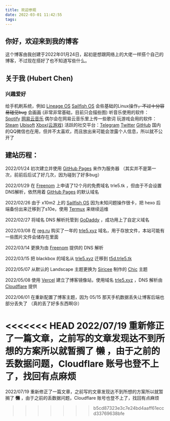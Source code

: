 ```yaml
---
title: 欢迎参观
date: 2022-03-01 11:42:55
tags:
---
```

## 你好，欢迎来到我的博客

这个博客由我创建于2022年01月24日，起初是想跟网络上的大佬一样搭个自己的博客，不过现在搭好了也不知道写些什么。

## 关于我 (Hubert Chen)

### 兴趣爱好

给手机刷系统，例如 [Lineage OS](https://lineageos.org/) [Sailfish OS](https://sailfishos.org/)
会些基础的Linux操作~~，不过十分容易碰见bug~~
会画画 (非常非常基础，目前只会描些图)
听音乐使用的软件： [Spotify](https://spotify.com/)  [网易云音乐](https://music.163.com/) 偶尔会在网易云音乐里上传一些歌词
玩游戏会用的软件： [Steam](https://store.steampowered.com/) [Ubisoft](https://www.ubisoft.com/) [Xbox(云游戏)](https://www.xbox.com/)
活跃的社交平台：[Telegram](https://t.me/trle5) [Twitter](https://twitter.com/interstellar750) [GitHub](https://github.com/Interstellar750/) 国内的QQ微信也在用，但并不太喜欢，而且放出来可能会泄露个人信息，所以就不公开了

## 建站历程：

2022/01/24 初次建立并使用 [GitHub Pages](https://github.io) 来作为服务器 （其实并不是第一次，前前后后试了好几次，因为碰到了好多bug）

2022/01/29 在 [Freenom](freenom.com) 上申请了12个月的免费域名 trle5.tk ，但由于不会设置DNS解析，依然用着 [GitHub Pages](https://github.io) 的默认域名

2022/02/26 由于 x10m2 上的 [Sailfish OS](https://sailfishos.org/) 因为未知问题操作很卡，把 hexo 后端备份出来迁移到了s10e，使用 [Termux](https://play.google.com/store/apps/details?id=com.termux) 来继续运维
 
2022/02/27 将域名 DNS 解析托管到 [GoDaddy](godaddy.com) ，成功用上了自定义域名

2022/03/08 在 [reg.ru](https://reg.ru) 购买了一年的 [trle5.xyz](https://trle5.xyz/) 域名，用于存放文件，本站可能有一些图片文件会储存在里面

2022/03/14 更换为由 [Freenom](freenom.com) 提供的 DNS 解析

2022/03/15 把 blackbox 的域名从 [trle5.xyz](https://trle5.xyz/) 迁移到 [t5d.trle5.tk](https://t5d.trle5.tk/)

2022/05/07 从默认的 Landscape 主题更换为 [Siricee](https://github.com/Siricee) 制作的 [Chic](https://github.com/Siricee/hexo-theme-Chic) 主题

2022/05/08 使用 [Vercel](https://vercel.com/) 建立了博客镜像站，使用域名 [trle5.xyz](https://trle5.xyz) ，DNS 解析由 [Cloudflare](https://cloudflare.com/) 提供

2022/06/01 在重新配置了博客主题，因为 05/15 那天手机数据丢失让博客后端也部分丢失了 （真的丢了好多东西啊😢）

<<<<<<< HEAD
2022/07/19 重新修正了一篇文章，之前写的文章发现达不到所想的方案所以就暂搁了 ~~**懒**~~ ，由于之前的丢数据问题，Cloudflare 账号也登不上了，找回有点麻烦
=======
2022/07/19 重新修正了一篇文章，之前写的文章发现达不到所想的方案所以就暂搁了 ~~**懒**~~ ，由于之前的丢数据问题，Cloudflare 账号也登不上了，找回有点麻烦
>>>>>>> b5cd87323e3c7e24bd4aaff61eccd33769638bfe
